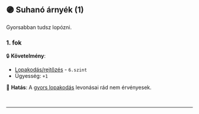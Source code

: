 ## 🟣 Suhanó árnyék (1)

Gyorsabban tudsz lopózni.

### 1. fok

🔒 **Követelmény**:
- [Lopakodás/rejtőzés](../kepzettsegek.primer.altalanos/lopakodas_rejtozes.md) - `6.szint`
- Ügyesség: `+1`

🌟 **Hatás**: A [gyors lopakodás](../kepzettsegek.primer.altalanos/lopakodas_rejtozes.md#%EF%B8%8F-mozg%C3%A1s-m%C3%B3dos%C3%ADt%C3%B3) levonásai rád nem érvényesek.

<br />

---
